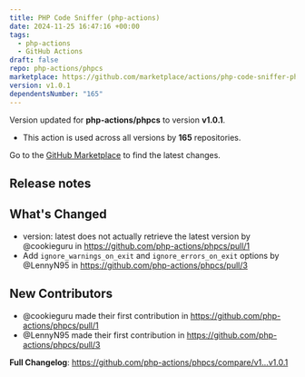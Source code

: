 ```yaml
---
title: PHP Code Sniffer (php-actions)
date: 2024-11-25 16:47:16 +00:00
tags:
  - php-actions
  - GitHub Actions
draft: false
repo: php-actions/phpcs
marketplace: https://github.com/marketplace/actions/php-code-sniffer-php-actions
version: v1.0.1
dependentsNumber: "165"
---
```



Version updated for **php-actions/phpcs** to version **v1.0.1**.
- This action is used across all versions by **165** repositories.

Go to the [GitHub Marketplace](https://github.com/marketplace/actions/php-code-sniffer-php-actions) to find the latest changes.

## Release notes

## What's Changed
* version: latest does not actually retrieve the latest version by @cookieguru in https://github.com/php-actions/phpcs/pull/1
* Add `ignore_warnings_on_exit` and `ignore_errors_on_exit` options by @LennyN95 in https://github.com/php-actions/phpcs/pull/3

## New Contributors
* @cookieguru made their first contribution in https://github.com/php-actions/phpcs/pull/1
* @LennyN95 made their first contribution in https://github.com/php-actions/phpcs/pull/3

**Full Changelog**: https://github.com/php-actions/phpcs/compare/v1...v1.0.1

